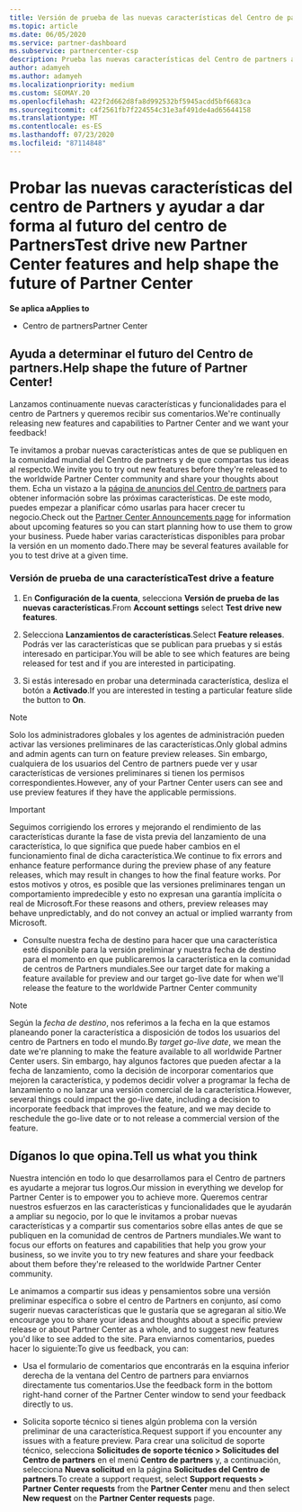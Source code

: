 ```yaml
---
title: Versión de prueba de las nuevas características del Centro de partners
ms.topic: article
ms.date: 06/05/2020
ms.service: partner-dashboard
ms.subservice: partnercenter-csp
description: Prueba las nuevas características del Centro de partners antes de su lanzamiento y cuéntanos tu opinión. Ayuda a determinar el futuro del Centro de partners.
author: adamyeh
ms.author: adamyeh
ms.localizationpriority: medium
ms.custom: SEOMAY.20
ms.openlocfilehash: 422f2d662d8fa8d992532bf5945acdd5bf6683ca
ms.sourcegitcommit: c4f2561fb7f224554c31e3af491de4ad65644158
ms.translationtype: MT
ms.contentlocale: es-ES
ms.lasthandoff: 07/23/2020
ms.locfileid: "87114848"
---
```

# <a name="test-drive-new-partner-center-features-and-help-shape-the-future-of-partner-center"></a><span data-ttu-id="40ba4-104">Probar las nuevas características del centro de Partners y ayudar a dar forma al futuro del centro de Partners</span><span class="sxs-lookup"><span data-stu-id="40ba4-104">Test drive new Partner Center features and help shape the future of Partner Center</span></span>

<span data-ttu-id="40ba4-105">**Se aplica a**</span><span class="sxs-lookup"><span data-stu-id="40ba4-105">**Applies to**</span></span>

- <span data-ttu-id="40ba4-106">Centro de partners</span><span class="sxs-lookup"><span data-stu-id="40ba4-106">Partner Center</span></span>

## <a name="help-shape-the-future-of-partner-center"></a><span data-ttu-id="40ba4-107">Ayuda a determinar el futuro del Centro de partners.</span><span class="sxs-lookup"><span data-stu-id="40ba4-107">Help shape the future of Partner Center!</span></span>

<span data-ttu-id="40ba4-108">Lanzamos continuamente nuevas características y funcionalidades para el centro de Partners y queremos recibir sus comentarios.</span><span class="sxs-lookup"><span data-stu-id="40ba4-108">We're continually releasing new features and capabilities to Partner Center and we want your feedback!</span></span>

<span data-ttu-id="40ba4-109">Te invitamos a probar nuevas características antes de que se publiquen en la comunidad mundial del Centro de partners y de que compartas tus ideas al respecto.</span><span class="sxs-lookup"><span data-stu-id="40ba4-109">We invite you to try out new features before they're released to the worldwide Partner Center community and share your thoughts about them.</span></span> <span data-ttu-id="40ba4-110">Echa un vistazo a la [página de anuncios del Centro de partners](announcements/index.md) para obtener información sobre las próximas características. De este modo, puedes empezar a planificar cómo usarlas para hacer crecer tu negocio.</span><span class="sxs-lookup"><span data-stu-id="40ba4-110">Check out the [Partner Center Announcements page](announcements/index.md) for information about upcoming features so you can start planning how to use them to grow your business.</span></span> <span data-ttu-id="40ba4-111">Puede haber varias características disponibles para probar la versión en un momento dado.</span><span class="sxs-lookup"><span data-stu-id="40ba4-111">There may be several features available for you to test drive at a given time.</span></span>

### <a name="test-drive-a-feature"></a><span data-ttu-id="40ba4-112">Versión de prueba de una característica</span><span class="sxs-lookup"><span data-stu-id="40ba4-112">Test drive a feature</span></span>

1. <span data-ttu-id="40ba4-113">En **Configuración de la cuenta**, selecciona **Versión de prueba de las nuevas características**.</span><span class="sxs-lookup"><span data-stu-id="40ba4-113">From **Account settings** select **Test drive new features**.</span></span>

2. <span data-ttu-id="40ba4-114">Selecciona **Lanzamientos de características**.</span><span class="sxs-lookup"><span data-stu-id="40ba4-114">Select **Feature releases**.</span></span> <span data-ttu-id="40ba4-115">Podrás ver las características que se publican para pruebas y si estás interesado en participar.</span><span class="sxs-lookup"><span data-stu-id="40ba4-115">You will be able to see which features are being released for test and if you are interested in participating.</span></span>

3. <span data-ttu-id="40ba4-116">Si estás interesado en probar una determinada característica, desliza el botón a **Activado**.</span><span class="sxs-lookup"><span data-stu-id="40ba4-116">If you are interested in testing a particular feature slide the button to **On**.</span></span>

> [!NOTE]  
> <span data-ttu-id="40ba4-117">Solo los administradores globales y los agentes de administración pueden activar las versiones preliminares de las características.</span><span class="sxs-lookup"><span data-stu-id="40ba4-117">Only global admins and admin agents can turn on feature preview releases.</span></span> <span data-ttu-id="40ba4-118">Sin embargo, cualquiera de los usuarios del Centro de partners puede ver y usar características de versiones preliminares si tienen los permisos correspondientes.</span><span class="sxs-lookup"><span data-stu-id="40ba4-118">However, any of your Partner Center users can see and use preview features if they have the applicable permissions.</span></span>

> [!IMPORTANT]  
> <span data-ttu-id="40ba4-119">Seguimos corrigiendo los errores y mejorando el rendimiento de las características durante la fase de vista previa del lanzamiento de una característica, lo que significa que puede haber cambios en el funcionamiento final de dicha característica.</span><span class="sxs-lookup"><span data-stu-id="40ba4-119">We continue to fix errors and enhance feature performance during the preview phase of any feature releases, which may result in changes to how the final feature works.</span></span> <span data-ttu-id="40ba4-120">Por estos motivos y otros, es posible que las versiones preliminares tengan un comportamiento impredecible y esto no expresan una garantía implícita o real de Microsoft.</span><span class="sxs-lookup"><span data-stu-id="40ba4-120">For these reasons and others, preview releases may behave unpredictably, and do not convey an actual or implied warranty from Microsoft.</span></span>

- <span data-ttu-id="40ba4-121">Consulte nuestra fecha de destino para hacer que una característica esté disponible para la versión preliminar y nuestra fecha de destino para el momento en que publicaremos la característica en la comunidad de centros de Partners mundiales.</span><span class="sxs-lookup"><span data-stu-id="40ba4-121">See our target date for making a feature available for preview and our target go-live date for when we'll release the feature to the worldwide Partner Center community</span></span>

> [!NOTE]  
> <span data-ttu-id="40ba4-122">Según la *fecha de destino*, nos referimos a la fecha en la que estamos planeando poner la característica a disposición de todos los usuarios del centro de Partners en todo el mundo.</span><span class="sxs-lookup"><span data-stu-id="40ba4-122">By *target go-live date*, we mean the date we're planning to make the feature available to all worldwide Partner Center users.</span></span> <span data-ttu-id="40ba4-123">Sin embargo, hay algunos factores que pueden afectar a la fecha de lanzamiento, como la decisión de incorporar comentarios que mejoren la característica, y podemos decidir volver a programar la fecha de lanzamiento o no lanzar una versión comercial de la característica.</span><span class="sxs-lookup"><span data-stu-id="40ba4-123">However, several things could impact the go-live date, including a decision to incorporate feedback that improves the feature, and we may decide to reschedule the go-live date or to not release a commercial version of the feature.</span></span>  
 
## <a name="tell-us-what-you-think"></a><span data-ttu-id="40ba4-124">Díganos lo que opina.</span><span class="sxs-lookup"><span data-stu-id="40ba4-124">Tell us what you think</span></span>

<span data-ttu-id="40ba4-125">Nuestra intención en todo lo que desarrollamos para el Centro de partners es ayudarte a mejorar tus logros.</span><span class="sxs-lookup"><span data-stu-id="40ba4-125">Our mission in everything we develop for Partner Center is to empower you to achieve more.</span></span> <span data-ttu-id="40ba4-126">Queremos centrar nuestros esfuerzos en las características y funcionalidades que le ayudarán a ampliar su negocio, por lo que le invitamos a probar nuevas características y a compartir sus comentarios sobre ellas antes de que se publiquen en la comunidad de centros de Partners mundiales.</span><span class="sxs-lookup"><span data-stu-id="40ba4-126">We want to focus our efforts on features and capabilities that help you grow your business, so we invite you to try new features and share your feedback about them before they're released to the worldwide Partner Center community.</span></span> 

<span data-ttu-id="40ba4-127">Le animamos a compartir sus ideas y pensamientos sobre una versión preliminar específica o sobre el centro de Partners en conjunto, así como sugerir nuevas características que le gustaría que se agregaran al sitio.</span><span class="sxs-lookup"><span data-stu-id="40ba4-127">We encourage you to share your ideas and thoughts about a specific preview release or about Partner Center as a whole, and to suggest new features you'd like to see added to the site.</span></span> <span data-ttu-id="40ba4-128">Para enviarnos comentarios, puedes hacer lo siguiente:</span><span class="sxs-lookup"><span data-stu-id="40ba4-128">To give us feedback, you can:</span></span>  

- <span data-ttu-id="40ba4-129">Usa el formulario de comentarios que encontrarás en la esquina inferior derecha de la ventana del Centro de partners para enviarnos directamente tus comentarios.</span><span class="sxs-lookup"><span data-stu-id="40ba4-129">Use the feedback form in the bottom right-hand corner of the Partner Center window to send your feedback directly to us.</span></span> 

- <span data-ttu-id="40ba4-130">Solicita soporte técnico si tienes algún problema con la versión preliminar de una característica.</span><span class="sxs-lookup"><span data-stu-id="40ba4-130">Request support if you encounter any issues with a feature preview.</span></span> <span data-ttu-id="40ba4-131">Para crear una solicitud de soporte técnico, selecciona **Solicitudes de soporte técnico > Solicitudes del Centro de partners** en el menú **Centro de partners** y, a continuación, selecciona **Nueva solicitud** en la página **Solicitudes del Centro de partners**.</span><span class="sxs-lookup"><span data-stu-id="40ba4-131">To create a support request, select **Support requests > Partner Center requests** from the **Partner Center** menu and then select **New request** on the **Partner Center requests** page.</span></span>



